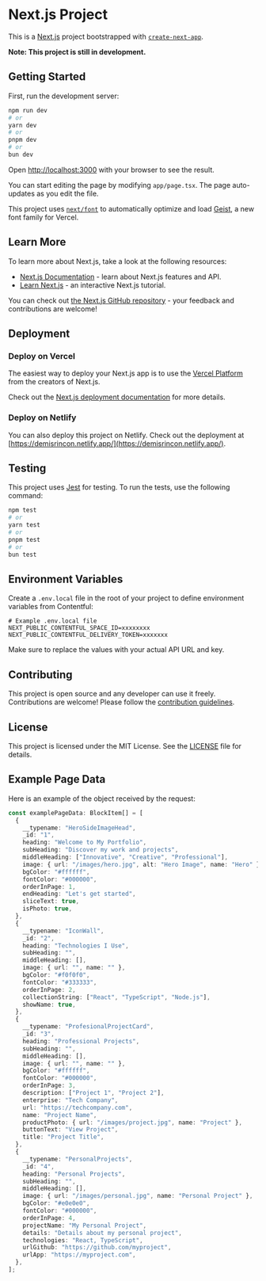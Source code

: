 # Next.js Project

This is a [Next.js](https://nextjs.org) project bootstrapped with [`create-next-app`](https://nextjs.org/docs/app/api-reference/cli/create-next-app).

**Note: This project is still in development.**

## Getting Started

First, run the development server:

```bash
npm run dev
# or
yarn dev
# or
pnpm dev
# or
bun dev
```

Open [http://localhost:3000](http://localhost:3000) with your browser to see the result.

You can start editing the page by modifying `app/page.tsx`. The page auto-updates as you edit the file.

This project uses [`next/font`](https://nextjs.org/docs/app/building-your-application/optimizing/fonts) to automatically optimize and load [Geist](https://vercel.com/font), a new font family for Vercel.

## Learn More

To learn more about Next.js, take a look at the following resources:

- [Next.js Documentation](https://nextjs.org/docs) - learn about Next.js features and API.
- [Learn Next.js](https://nextjs.org/learn) - an interactive Next.js tutorial.

You can check out [the Next.js GitHub repository](https://github.com/vercel/next.js) - your feedback and contributions are welcome!

## Deployment

### Deploy on Vercel

The easiest way to deploy your Next.js app is to use the [Vercel Platform](https://vercel.com/new?utm_medium=default-template&filter=next.js&utm_source=create-next-app&utm_campaign=create-next-app-readme) from the creators of Next.js.

Check out the [Next.js deployment documentation](https://nextjs.org/docs/app/building-your-application/deploying) for more details.

### Deploy on Netlify

You can also deploy this project on Netlify. Check out the deployment at [https://demisrincon.netlify.app/](https://demisrincon.netlify.app/).

## Testing

This project uses [Jest](https://jestjs.io) for testing. To run the tests, use the following command:

```bash
npm test
# or
yarn test
# or
pnpm test
# or
bun test
```

## Environment Variables

Create a `.env.local` file in the root of your project to define environment variables from Contentful:

```plaintext
# Example .env.local file
NEXT_PUBLIC_CONTENTFUL_SPACE_ID=xxxxxxxx
NEXT_PUBLIC_CONTENTFUL_DELIVERY_TOKEN=xxxxxxx
```

Make sure to replace the values with your actual API URL and key.

## Contributing

This project is open source and any developer can use it freely. Contributions are welcome! Please follow the [contribution guidelines](CONTRIBUTING.md).

## License

This project is licensed under the MIT License. See the [LICENSE](LICENSE) file for details.

## Example Page Data

Here is an example of the object received by the request:

```typescript
const examplePageData: BlockItem[] = [
  {
    __typename: "HeroSideImageHead",
    _id: "1",
    heading: "Welcome to My Portfolio",
    subHeading: "Discover my work and projects",
    middleHeading: ["Innovative", "Creative", "Professional"],
    image: { url: "/images/hero.jpg", alt: "Hero Image", name: "Hero" },
    bgColor: "#ffffff",
    fontColor: "#000000",
    orderInPage: 1,
    endHeading: "Let's get started",
    sliceText: true,
    isPhoto: true,
  },
  {
    __typename: "IconWall",
    _id: "2",
    heading: "Technologies I Use",
    subHeading: "",
    middleHeading: [],
    image: { url: "", name: "" },
    bgColor: "#f0f0f0",
    fontColor: "#333333",
    orderInPage: 2,
    collectionString: ["React", "TypeScript", "Node.js"],
    showName: true,
  },
  {
    __typename: "ProfesionalProjectCard",
    _id: "3",
    heading: "Professional Projects",
    subHeading: "",
    middleHeading: [],
    image: { url: "", name: "" },
    bgColor: "#ffffff",
    fontColor: "#000000",
    orderInPage: 3,
    description: ["Project 1", "Project 2"],
    enterprise: "Tech Company",
    url: "https://techcompany.com",
    name: "Project Name",
    productPhoto: { url: "/images/project.jpg", name: "Project" },
    buttonText: "View Project",
    title: "Project Title",
  },
  {
    __typename: "PersonalProjects",
    _id: "4",
    heading: "Personal Projects",
    subHeading: "",
    middleHeading: [],
    image: { url: "/images/personal.jpg", name: "Personal Project" },
    bgColor: "#e0e0e0",
    fontColor: "#000000",
    orderInPage: 4,
    projectName: "My Personal Project",
    details: "Details about my personal project",
    technologies: "React, TypeScript",
    urlGithub: "https://github.com/myproject",
    urlApp: "https://myproject.com",
  },
];
```
